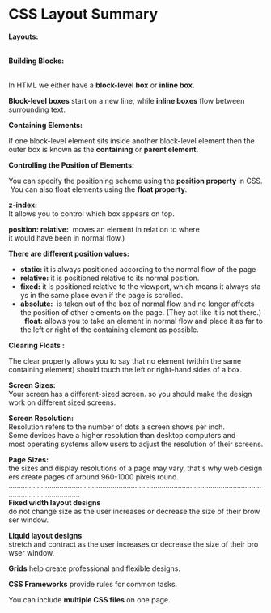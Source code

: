 # CSS Layout Summary 

**Layouts:** <br> <br>

**Building Blocks:** <br> 

In HTML we either have a **block-level box** or **inline box.** <br>

**Block-level boxes** start on a new line, while **inline boxes** flow between surrounding text.  <br>

**Containing Elements:** <br>

If one block-level element sits inside another block-level element then the outer box is known as the **containing** or **parent element.** <br>

**Controlling the Position of Elements:** <br>

You can specify the positioning scheme using the **position property** in CSS. You can also float elements using the **float property**. <br>
 
**z-index:** <br>
It allows you to control which box appears on top. <br>

**position: relative:**  moves an element in relation to where it would have been in normal flow.) <br>

**There are different position values:** <br>

- **static:** it is always positioned according to the normal flow of the page
- **relative:** it is positioned relative to its normal position.
- **fixed:** it is positioned relative to the viewport, which means it always stays in the same place even if the page is scrolled.
- **absolute:**  is taken out of the box of normal flow and no longer affects the position of other elements on the page. (They act like it is not there.)
 
**float:** allows you to take an element in normal flow and place it as far to the left or right of the containing element as possible. <br>

**Clearing Floats :** <br>

The clear property allows you to say that no element (within the same containing element) should touch the left or right-hand sides of a box. <br>

**Screen Sizes:** <br>
Your screen has a different-sized screen. so you should make the design work on different sized screens. <br>

**Screen Resolution:** <br>
Resolution refers to the number of dots a screen shows per inch. Some devices have a higher resolution than desktop computers and most operating systems allow users to adjust the resolution of their screens. <br>

**Page Sizes:** <br>
the sizes and display resolutions of a page may vary, that's why web designers create pages of around 960-1000 pixels round. <br>
............................................................................................................................................................... <br>
**Fixed width layout designs** do not change size as the user increases or decrease the size of their browser window. <br>

**Liquid layout designs** stretch and contract as the user increases or decrease the size of their browser window. <br>

**Grids** help create professional and flexible designs. <br>

**CSS Frameworks** provide rules for common tasks. <br>

You can include **multiple CSS files** on one page. <br>